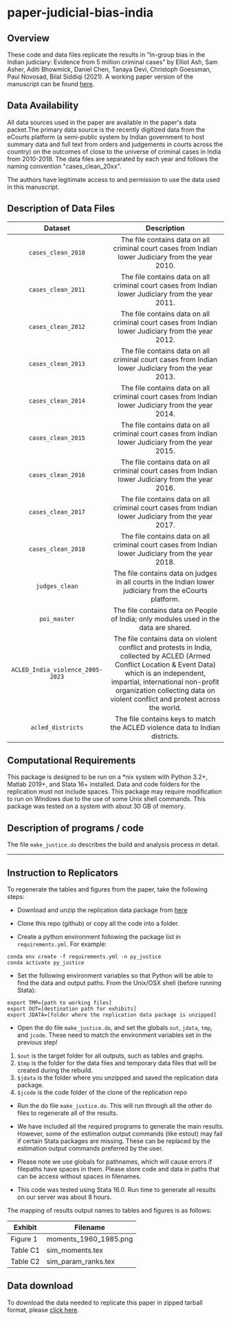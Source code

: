 # paper-judicial-bias-india

## Overview
These code and data files replicate the results in "In-group bias in the Indian judiciary: Evidence from 5 million criminal cases" by Elliot Ash, Sam Asher, Aditi Bhowmick, Daniel Chen, Tanaya Devi, Christoph Goessman, Paul Novosad, Bilal Siddiqi (2021). A working paper version of the manuscript can be found [here](http://paulnovosad.com/pdf/india-judicial-bias.pdf).

## Data Availability

All data sources used in the paper are available in the paper's data packet.The primary data source is the recently digitized data from the eCourts platform (a semi-public system by Indian government to host summary data and full text from orders and judgements in courts across the country) on the outcomes of close to the universe of criminal cases in India from 2010-2018. The data files are separated by each year and follows the naming convention "cases_clean_20xx".

The authors have legitimate access to and permission to use the data used in this manuscript.

## Description of Data Files

| Dataset             | Description      |
|:-------------------:|:----------------:|
| `cases_clean_2010` | The file contains data on all criminal court cases from Indian lower Judiciary from the year 2010. |
| `cases_clean_2011` | The file contains data on all criminal court cases from Indian lower Judiciary from the year 2011. |
| `cases_clean_2012` | The file contains data on all criminal court cases from Indian lower Judiciary from the year 2012. |
| `cases_clean_2013` | The file contains data on all criminal court cases from Indian lower Judiciary from the year 2013. |
| `cases_clean_2014` | The file contains data on all criminal court cases from Indian lower Judiciary from the year 2014. |
| `cases_clean_2015` | The file contains data on all criminal court cases from Indian lower Judiciary from the year 2015. |
| `cases_clean_2016` | The file contains data on all criminal court cases from Indian lower Judiciary from the year 2016. |
| `cases_clean_2017` | The file contains data on all criminal court cases from Indian lower Judiciary from the year 2017. |
| `cases_clean_2018` | The file contains data on all criminal court cases from Indian lower Judiciary from the year 2018. |
| `judges_clean` | The file contains data on judges in all courts in the Indian lower judiciary from the eCourts platform.|
| `poi_master` | The file contains data on People of India; only modules used in the data are shared.|
| `ACLED_India_violence_2005-2023` | The file contains data on violent conflict and protests in India, collected by ACLED (Armed Conflict Location & Event Data) which is an independent, impartial, international non-profit organization collecting data on violent conflict and protest across the world.|
| `acled_districts` | The file contains keys to match the ACLED violence data to Indian districts. |

## Computational Requirements

This package is designed to be run on a *nix system with Python 3.2+, Matlab 2019+, and Stata 16+ installed. Data and code folders for the replication must not include spaces. This package may require modification to run on Windows due to the use of some Unix shell commands. This package was tested on a system with about 30 GB of memory.

## Description of programs / code

The file `make_justice.do` describes the build and analysis process in detail.

---
## Instruction to Replicators
To regenerate the tables and figures from the paper, take the following steps:

* Download and unzip the replication data package from [here](https://drive.google.com/drive/folders/1u56MFWELqkEtufhXFMV30ocFxe4Z6UJD?usp=sharing)

* Clone this repo (github) or copy all the code into a folder.

* Create a python environment following the package list in `requirements.yml`. For example:

```
conda env create -f requirements.yml -n py_justice
conda activate py_justice
```

* Set the following environment variables so that Python will be able to find the data and output paths. From the Unix/OSX shell (before running Stata):

```
export TMP=[path to working files]
export OUT=[destination path for exhibits]
export JDATA=[folder where the replication data package is unzipped]
```

* Open the do file `make_justice.do`, and set the globals `out`, `jdata`, `tmp`, and `jcode`. These need to match the environment variables set in the previous step!

1. `$out` is the target folder for all outputs, such as tables and graphs.
2. `$tmp` is the folder for the data files and temporary data files that will be created during the rebuild.
3. `$jdata` is the folder where you unzipped and saved the replication data package.
4. `$jcode` is the code folder of the clone of the replication repo

* Run the do file `make_justice.do`. This will run through all the other do files to regenerate all of the results.

* We have included all the required programs to generate the main results. However, some of the estimation output commands (like estout) may fail if certain Stata packages are missing. These can be replaced by the estimation output commands preferred by the user.

* Please note we use globals for pathnames, which will cause errors if filepaths have spaces in them. Please store code and data in paths that can be access without spaces in filenames.

* This code was tested using Stata 16.0. Run time to generate all results on our server was about 8 hours.

The mapping of results output names to tables and figures is as follows:

| Exhibit   | Filename                               |
|-----------|----------------------------------------|
| Figure 1  | moments_1960_1985.png                  |
| Table C1  | sim_moments.tex                        |
| Table C2  | sim_param_ranks.tex                    |

## Data download

To download the data needed to replicate this paper in zipped tarball format, please [click here](https://drive.google.com/drive/folders/1u56MFWELqkEtufhXFMV30ocFxe4Z6UJD?usp=sharing).
